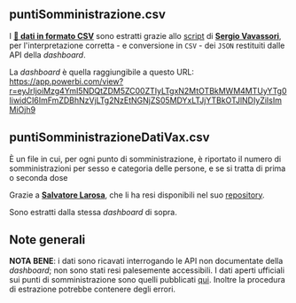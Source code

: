 ## puntiSomministrazione.csv

I [**🧮 dati in formato CSV**](puntiSomministrazione.csv) sono estratti grazie allo [script](../../puntiSomministrazione.py) di [**Sergio Vavassori**](https://github.com/svavassori), per l'interpretazione corretta - e conversione in `CSV` - dei `JSON` restituiti dalle API della *dashboard*.

La *dashboard* è quella raggiungibile a questo URL:<br>
<https://app.powerbi.com/view?r=eyJrIjoiMzg4YmI5NDQtZDM5ZC00ZTIyLTgxN2MtOTBkMWM4MTUyYTg0IiwidCI6ImFmZDBhNzVjLTg2NzEtNGNjZS05MDYxLTJjYTBkOTJlNDIyZiIsImMiOjh9>



## puntiSomministrazioneDatiVax.csv

È un file in cui, per ogni punto di somministrazione, è riportato il numero di somministrazioni per sesso e categoria delle persone, e se si tratta di prima o seconda dose

Grazie a [**Salvatore Larosa**](https://twitter.com/lrssvt), che li ha resi disponibili nel suo [repository](https://github.com/slarosa/vax).

Sono estratti dalla stessa *dashboard* di sopra.

## Note generali

**NOTA BENE**: i dati sono ricavati interrogando le API non documentate della *dashboard*; non sono stati resi palesemente accessibili. I dati aperti ufficiali sui punti di somministrazione sono quelli pubblicati [qui](https://github.com/italia/covid19-opendata-vaccini). Inoltre la procedura di estrazione potrebbe contenere degli errori.
